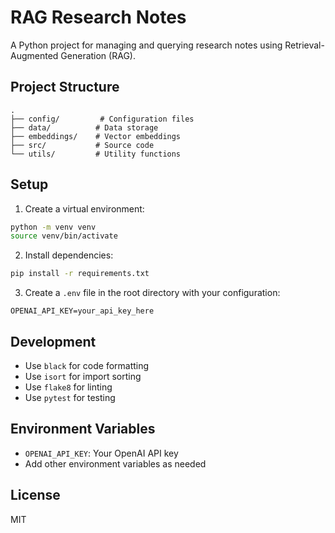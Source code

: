# RAG Research Notes

A Python project for managing and querying research notes using Retrieval-Augmented Generation (RAG).

## Project Structure

```
.
├── config/         # Configuration files
├── data/          # Data storage
├── embeddings/    # Vector embeddings
├── src/           # Source code
└── utils/         # Utility functions
```

## Setup

1. Create a virtual environment:
```bash
python -m venv venv
source venv/bin/activate 
```

2. Install dependencies:
```bash
pip install -r requirements.txt
```

3. Create a `.env` file in the root directory with your configuration:
```env
OPENAI_API_KEY=your_api_key_here
```

## Development

- Use `black` for code formatting
- Use `isort` for import sorting
- Use `flake8` for linting
- Use `pytest` for testing

## Environment Variables

- `OPENAI_API_KEY`: Your OpenAI API key
- Add other environment variables as needed

## License

MIT 